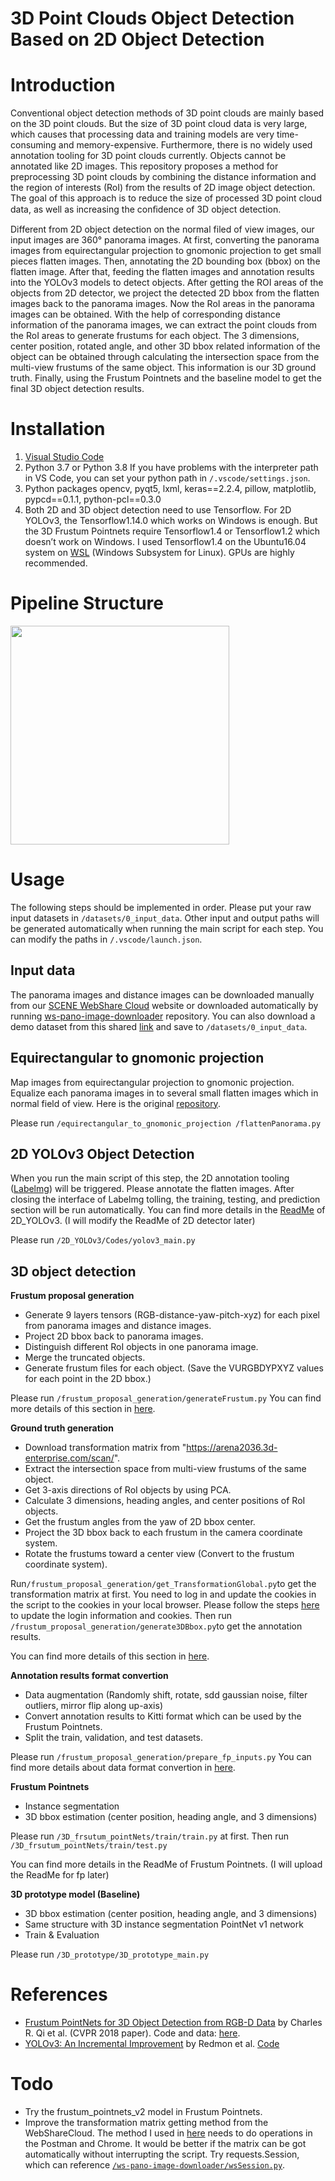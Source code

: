 ﻿# 3D Point Clouds Object Detection Based on 2D Object Detection

# Introduction
Conventional object detection methods of 3D point clouds are mainly based on the 3D point clouds. But the size of 3D point cloud data is very large, which causes that processing data and training models are very time-consuming and memory-expensive. Furthermore, there is no widely used annotation tooling for 3D point clouds currently. Objects cannot be annotated like 2D images. This repository proposes a method for preprocessing 3D point clouds by combining the distance information and the region of interests (RoI) from the results of 2D image object detection. The goal of this approach is to reduce the size of processed 3D point cloud data, as well as increasing the conﬁdence of 3D object detection.

Different from 2D object detection on the normal filed of view images, our input images are 360° panorama images. At first, converting the panorama images from equirectangular projection to gnomonic projection to get small pieces flatten images. Then, annotating the 2D bounding box (bbox) on the flatten image. After that, feeding the flatten images and annotation results into the YOLOv3 models to detect objects. After getting the ROI areas of the objects from 2D detector, we project the detected 2D bbox from the flatten images back to the panorama images. Now the RoI areas in the panorama images can be obtained. With the help of corresponding distance information of the panorama images, we can extract the point clouds from the RoI areas to generate frustums for each object. The 3 dimensions, center position, rotated angle, and other 3D bbox related information of the object can be obtained through calculating the intersection space from the multi-view frustums of the same object. This information is our 3D ground truth. Finally, using the Frustum Pointnets and the baseline model to get the final 3D object detection results.

# Installation

1.	[Visual Studio Code](https://code.visualstudio.com/)
2.	Python 3.7 or Python 3.8 
If you have problems with the interpreter path in VS Code, you can set your python path in `/.vscode/settings.json`.
3.	Python packages
opencv, pyqt5, lxml, keras\==2.2.4, pillow, matplotlib, pypcd\==0.1.1, python-pcl\==0.3.0
4.	Both 2D and 3D object detection need to use Tensorflow. For 2D YOLOv3, the Tensorflow1.14.0 which works on Windows is enough. But the 3D Frustum Pointnets require Tensorflow1.4 or Tensorflow1.2 which doesn’t work on Windows. I used Tensorflow1.4 on the Ubuntu16.04 system on [WSL](https://docs.microsoft.com/en-us/windows/wsl/install-win10) (Windows Subsystem for Linux). GPUs are highly recommended. 

# Pipeline Structure

 <img src="https://drive.google.com/file/d/1xXWmTNGIC48__RcgvhibLSC3nz4iFtVi/view?usp=sharing" width="350"/>


# Usage
The following steps should be implemented in order. Please put your raw input datasets in `/datasets/0_input_data`. Other input and output paths will be generated automatically when running the main script for each step. You can modify the paths in `/.vscode/launch.json`.

## Input data

The panorama images and distance images can be downloaded manually from our [SCENE WebShare Cloud](https://arena2036.3d-enterprise.com/) website or downloaded automatically by running [ws-pano-image-downloader](https://bitbucket.org/farolabs/ws-pano-image-downloader/src/master/) repository. 
You can also download a demo dataset from this shared [link](https://faro.box.com/s/w4lts4rhbf3ahmk4nd1h933n2dzmjqc3) and save to `/datasets/0_input_data`.


## Equirectangular to gnomonic projection

Map images from equirectangular projection to gnomonic projection. Equalize each panorama images in to several small flatten images which in normal field of view. Here is the original [repository](https://github.com/NitishMutha/equirectangular-toolbox). 

Please run `/equirectangular_to_gnomonic_projection /flattenPanorama.py`

## 2D YOLOv3 Object Detection

When you run the main script of this step, the 2D annotation tooling ([Labelmg](https://github.com/tzutalin/labelImg)) will be triggered. Please annotate the flatten images. After closing the interface of Labelmg tolling, the training, testing, and prediction section will be run automatically. 
You can find more details in the [ReadMe](/2D_YOLOv3/ReadMe.md) of 2D_YOLOv3. (I will modify the ReadMe of 2D detector later)

Please run `/2D_YOLOv3/Codes/yolov3_main.py`


## 3D object detection

**Frustum proposal generation**

- Generate 9 layers tensors (RGB-distance-yaw-pitch-xyz) for each pixel from panorama images and distance images.
- Project 2D bbox back to panorama images.
- Distinguish different RoI objects in one panorama image.
- Merge the truncated objects.
- Generate frustum files for each object. (Save the VURGBDYPXYZ values for each point in the 2D bbox.)

Please run `/frustum_proposal_generation/generateFrustum.py`
You can find more details of this section in [here](https://faro.box.com/s/aib4k4z0gd49dhi0q13kglbzezax6v2u).

**Ground truth generation**

- Download transformation matrix from "https://arena2036.3d-enterprise.com/scan/".   
- Extract the intersection space from multi-view frustums of the same object.  
- Get 3-axis directions of RoI objects by using PCA.  
- Calculate 3 dimensions, heading angles, and center positions of RoI objects.  
- Get the frustum angles from the yaw of 2D bbox center.  
- Project the 3D bbox back to each frustum in the camera coordinate system.  
- Rotate the frustums toward a center view (Convert to the frustum coordinate system).  

Run`/frustum_proposal_generation/get_TransformationGlobal.py`to get the transformation matrix at first. You need to log in and update the cookies in the script to the cookies in your local browser. Please follow the steps [here](https://faro.box.com/s/u68lna4x3ivlfwjwpusmuuw2e3nr36gr) to update the login information and cookies. Then run `/frustum_proposal_generation/generate3DBbox.py`to get the annotation results.

You can find more details of this section in [here](https://faro.box.com/s/3vb4i4otfoahwd8s30ew39p5boz75bll).

**Annotation results format convertion**

- Data augmentation (Randomly shift, rotate, sdd gaussian noise, filter outliers, mirror flip along up-axis)
- Convert annotation results to Kitti format which can be used by the Frustum Pointnets. 
- Split the train, validation, and test datasets.  

Please run `/frustum_proposal_generation/prepare_fp_inputs.py`
You can find more details about data format convertion in [here](https://faro.box.com/s/d5e2aj625egwgeu8wpczvg0ky6n3gze5).

**Frustum Pointnets**

- Instance segmentation
- 3D bbox estimation (center position, heading angle, and 3 dimensions)

Please run `/3D_frsutum_pointNets/train/train.py` at first. Then run `/3D_frsutum_pointNets/train/test.py`

You can find more details in the ReadMe of Frustum Pointnets. (I will upload the ReadMe for fp later)

**3D prototype model (Baseline)**

- 3D bbox estimation (center position, heading angle, and 3 dimensions)  
- Same structure with 3D instance segmentation PointNet v1 network  
- Train & Evaluation  

Please run `/3D_prototype/3D_prototype_main.py`

# References
- [Frustum PointNets for 3D Object Detection from RGB-D Data](https://arxiv.org/abs/1711.08488) by Charles R. Qi et al. (CVPR 2018 paper). Code and data: [here](https://github.com/charlesq34/frustum-pointnets).  
- [YOLOv3: An Incremental Improvement](https://arxiv.org/abs/1804.02767) by Redmon et al. [Code](https://github.com/qqwweee/keras-yolo3)

# Todo

- Try the frustum_pointnets_v2 model in Frustum Pointnets.   
- Improve the transformation matrix getting method from the WebShareCloud. The method I used in [here](https://faro.box.com/s/u68lna4x3ivlfwjwpusmuuw2e3nr36gr) needs to do operations in the Postman and Chrome. It would be better if the matrix can be got automatically without interrupting the script. Try requests.Session, which can reference [`/ws-pano-image-downloader/wsSession.py`](https://bitbucket.org/farolabs/ws-pano-image-downloader/src/master/wsSession.py).

